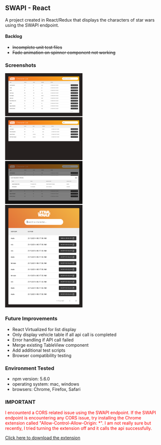 ## SWAPI - React

A project created in React/Redux that displays the characters of star wars using the SWAPI endpoint.

#### Backlog

- ~~Incomplete unit test files~~
- ~~Fade animation on spinner component not working~~

### Screenshots

<img src="/screenshots/home.png" width="50%" />
<img src="/screenshots/search.png" width="50%" />
<img src="/screenshots/vehicle-list.png" width="50%" />
<img src="/screenshots/home-small.png" width="50%" />

### Future Improvements

- React Virtualized for list display
- Only display vehicle table if all api call is completed
- Error handling if API call failed
- Merge existing TableView component
- Add additional test scripts
- Browser compatibility testing

### Environment Tested
- npm version: 5.6.0
- operating system: mac, windows
- browsers: Chrome, Firefox, Safari

### IMPORTANT

<span style="color:red">I encounterd a CORS related issue using the SWAPI endpoint. If the SWAPI endpoint is encountering any CORS issue, try installing the Chrome extension called "Allow-Control-Allow-Origin: \*". I am not really sure but recently, I tried turning the extension off and it calls the api successfully.</span>

[Click here to download the extension](https://chrome.google.com/webstore/detail/allow-control-allow-origi/nlfbmbojpeacfghkpbjhddihlkkiljbi?hl=en)
